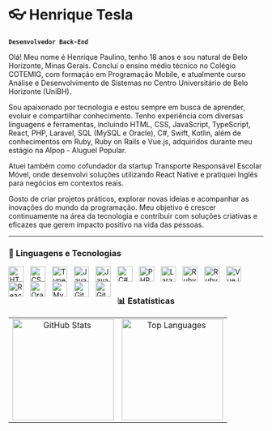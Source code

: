 #  👓 Henrique Tesla

**`Desenvolvedor Back-End`**

Olá! Meu nome é Henrique Paulino, tenho 18 anos e sou natural de Belo Horizonte, Minas Gerais. Concluí o ensino médio técnico no Colégio COTEMIG, com formação em Programação Mobile, e atualmente curso Análise e Desenvolvimento de Sistemas no Centro Universitário de Belo Horizonte (UniBH).

Sou apaixonado por tecnologia e estou sempre em busca de aprender, evoluir e compartilhar conhecimento. Tenho experiência com diversas linguagens e ferramentas, incluindo HTML, CSS, JavaScript, TypeScript, React, PHP, Laravel, SQL (MySQL e Oracle), C#, Swift, Kotlin, além de conhecimentos em Ruby, Ruby on Rails e Vue.js, adquiridos durante meu estágio na Alpop - Aluguel Popular.

Atuei também como cofundador da startup Transporte Responsável Escolar Móvel, onde desenvolvi soluções utilizando React Native e pratiquei Inglês para negócios em contextos reais.

Gosto de criar projetos práticos, explorar novas ideias e acompanhar as inovações do mundo da programação. Meu objetivo é crescer continuamente na área da tecnologia e contribuir com soluções criativas e eficazes que gerem impacto positivo na vida das pessoas. 

---

### 🤖 Linguagens e Tecnologias

<img 
    align="left" 
    alt="HTML" 
    title="HTML" 
    width="30px" 
    style="padding-right: 10px;" 
    src="https://cdn.jsdelivr.net/gh/devicons/devicon@latest/icons/html5/html5-original.svg" 
/>
<img 
    align="left" 
    alt="CSS" 
    title="CSS" 
    width="30px" 
    style="padding-right: 10px;" 
    src="https://cdn.jsdelivr.net/gh/devicons/devicon@latest/icons/css3/css3-original.svg" 
/>
<img 
    align="left" 
    alt="TypeScript" 
    title="TypeScript" 
    width="30px" 
    style="padding-right: 10px;" 
    src="https://cdn.jsdelivr.net/gh/devicons/devicon@latest/icons/typescript/typescript-original.svg" 
/>
<img 
    align="left" 
    alt="JavaScript" 
    title="JavaScript" 
    width="30px" 
    style="padding-right: 10px;" 
    src="https://cdn.jsdelivr.net/gh/devicons/devicon@latest/icons/javascript/javascript-original.svg" 
/>
<img 
    align="left" 
    alt="Java" 
    title="Java" 
    width="30px" 
    style="padding-right: 10px;" 
    src="https://cdn.jsdelivr.net/gh/devicons/devicon@latest/icons/java/java-original.svg" 
/>
<img 
    align="left" 
    alt="C#" 
    title="C#" 
    width="30px" 
    style="padding-right: 10px;" 
    src="https://cdn.jsdelivr.net/gh/devicons/devicon@latest/icons/csharp/csharp-original.svg" 
/>
<img 
    align="left" 
    alt="PHP" 
    title="PHP" 
    width="30px" 
    style="padding-right: 10px;" 
    src="https://cdn.jsdelivr.net/gh/devicons/devicon@latest/icons/php/php-original.svg" 
/>
<img 
    align="left" 
    alt="Laravel" 
    title="Laravel" 
    width="30px" 
    style="padding-right: 10px;" 
    src="https://cdn.jsdelivr.net/gh/devicons/devicon@latest/icons/laravel/laravel-original.svg" 
/>
<img 
    align="left" 
    alt="Ruby" 
    title="Ruby" 
    width="30px" 
    style="padding-right: 10px;" 
    src="https://cdn.jsdelivr.net/gh/devicons/devicon@latest/icons/ruby/ruby-original.svg" 
/>
<img 
    align="left" 
    alt="Ruby on Rails" 
    title="Ruby on Rails" 
    width="30px" 
    style="padding-right: 10px;" 
    src="https://cdn.jsdelivr.net/gh/devicons/devicon@latest/icons/rails/rails-plain.svg" 
/>
<img 
    align="left" 
    alt="Vue.js" 
    title="Vue.js" 
    width="30px" 
    style="padding-right: 10px;" 
    src="https://cdn.jsdelivr.net/gh/devicons/devicon@latest/icons/vuejs/vuejs-original.svg" 
/>
<img 
    align="left" 
    alt="React" 
    title="React" 
    width="30px" 
    style="padding-right: 10px;" 
    src="https://cdn.jsdelivr.net/gh/devicons/devicon@latest/icons/react/react-original.svg" 
/>
<img 
    align="left" 
    alt="Oracle" 
    title="Oracle" 
    width="30px" 
    style="padding-right: 10px;" 
    src="https://cdn.jsdelivr.net/gh/devicons/devicon@latest/icons/oracle/oracle-original.svg" 
/>
<img 
    align="left" 
    alt="MySQL" 
    title="MySQL" 
    width="30px" 
    style="padding-right: 10px;" 
    src="https://cdn.jsdelivr.net/gh/devicons/devicon@latest/icons/mysql/mysql-original.svg" 
/>
<img 
    align="left" 
    alt="Git" 
    title="Git" 
    width="30px" 
    style="padding-right: 10px;" 
    src="https://cdn.jsdelivr.net/gh/devicons/devicon@latest/icons/git/git-original.svg" 
/>
<img 
    align="left" 
    alt="GitHub" 
    title="GitHub" 
    width="30px" 
    style="padding-right: 10px;" 
    src="https://cdn.jsdelivr.net/gh/devicons/devicon@latest/icons/github/github-original.svg" 
/>

<br/>
<br/>

### 📊 Estatísticas

<table align="center">
  <tr>
    <td align="center">
      <img 
        alt="GitHub Stats" 
        height="200" 
        src="https://github-readme-stats.vercel.app/api?username=HenriqueTesla&show_icons=true&theme=tokyonight&locale=pt-br" 
      />
    </td>
    <td align="center">
      <img 
        alt="Top Languages" 
        height="200" 
        src="https://github-readme-stats.vercel.app/api/top-langs/?username=HenriqueTesla&theme=tokyonight&layout=compact&custom_title=Tecnologias&langs_count=9" 
      />
    </td>
  </tr>
</table>
